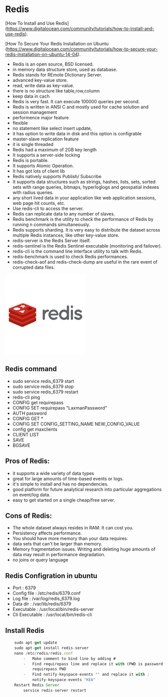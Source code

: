# Redis

[How To Install and Use Redis] (https://www.digitalocean.com/community/tutorials/how-to-install-and-use-redis).

[How To Secure Your Redis Installation on Ubuntu (https://www.digitalocean.com/community/tutorials/how-to-secure-your-redis-installation-on-ubuntu-14-04).


*	Redis is an open source, BSD licensed.
*	in memory data structure store, used as database.
*	Redis stands for REmote DIctionary Server.
*	advanced key-value store.
*	read, write data as key-value.
*	there is no structure like table,row,column
*	keep data in cach
*	Redis is very fast. It can execute 100000 queries per second.
* 	Redis is written in ANSI C and mostly used for cache solution and session management
*	performence major feature
*	flexible
*	no statement like select insert update,
*	it has option to write data in disk and this option is configrable
*	master-slave replication feature
*	it is single threaded
*	Redis had a maximum of 2GB key length
*	It supports a server-side locking
*	Redis is portable.
*	It supports Atomic Operation.
*	It has got lots of client lib
*	Redis natively supports Publish/ Subscribe
*	It supports data structures such as strings, hashes, lists, sets, sorted sets with range queries, bitmaps, 
	hyperloglogs and geospatial indexes with radius queries.
*	any short lived data in your application like web application sessions, web page hit counts, etc.
*	Use redis-cli to access the server.
*	Redis can replicate data to any number of slaves.
*	Redis benchmark is the utility to check the performance of Redis by running n commands simultaneously.
*	Redis supports sharding. It is very easy to distribute the dataset across multiple Redis instances, like other key-value store.
*	redis-server is the Redis Server itself.
*	redis-sentinel is the Redis Sentinel executable (monitoring and failover).
*	redis-cli is the command line interface utility to talk with Redis.
*	redis-benchmark is used to check Redis performances.
*	redis-check-aof and redis-check-dump are useful in the rare event of corrupted data files.


![](redis.png)
	
##	Redis command

*	sudo service redis_6379 start
*	sudo service redis_6379 stop
*	sudo service redis_6379 restart
*	redis-cli ping
*	CONFIG get requirepass
*	CONFIG SET requirepass "LaxmanPassword"
*	AUTH password 
*	CONFIG GET *
*	CONFIG SET CONFIG_SETTING_NAME NEW_CONFIG_VALUE
*	config get maxclients
*	CLIENT LIST	
*	SAVE
*	BGSAVE

##	Pros of Redis:

*	it supports a wide variety of data types
*	great for large amounts of time-based events or logs.
*	it's simple to install and has no dependencies.
*	good platform for future analytical research into particular aggregations on event/log data.
*	easy to get started on a single cheap/free server.


##	Cons of Redis:

* 	The whole dataset always resides in RAM. It can cost you.
*	Persistency affects performance.
*	You should have more memory than your data requires.
*	data sets that can't be larger than memory.
*	Memory fragmentation issues. Writing and deleting huge amounts of data may result in performance degradation.
*	no joins or query language 


##	Redis Configration in ubuntu

*	Port           : 6379
*	Config file    : /etc/redis/6379.conf
*	Log file       : /var/log/redis_6379.log
*	Data dir       : /var/lib/redis/6379
*	Executable     : /usr/local/bin/redis-server
*	Cli Executable : /usr/local/bin/redis-cli


##	Install Redis
```js
	sudo apt-get update
	sudo apt-get install redis-server
	nano /etc/redis/redis.conf
		-	Make comment to bind line by adding #
		-	Find requirepass line and replace it with (PWD is password for making connection with redis) :
			requirepass PWD
		-	Find notify-keyspace-events "" and replace it with : 
			notify-keyspace-events "KEA"
	Restart Redis Server
		service redis-server restart
```